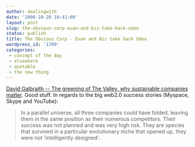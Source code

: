 ```yaml
---
author: dealingwith
date: '2006-10-28 10:41:00'
layout: post
slug: the-obvious-corp-evan-and-biz-take-back-odeo
status: publish
title: The Obvious Corp - Evan and Biz take back Odeo
wordpress_id: '1789'
categories:
 - concept of the day
 - elsewhere
 - quotable
 - the new thing
---
```


[David Galbraith -- The greening of The Valley, why sustainable companies
matter][1]. Good stuff. In regards to the big web2.0 success stories (Myspace,
Skype and YouTube):

> In a parallel universe, all three companies could have folded, leaving them
in the same position as their numerous competitors. Their success was not
planned and was very high risk. They are species that survived in a particular
evolutionary niche that opened up, they were not 'intelligently designed'.

   [1]: http://www.davidgalbraith.org/archives/001196.html#001196

